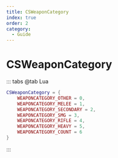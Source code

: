 ```yaml
---
title: CSWeaponCategory
index: true
order: 2
category:
  - Guide
---
```


# CSWeaponCategory
::: tabs
@tab Lua
```lua
CSWeaponCategory = {
    WEAPONCATEGORY_OTHER = 0,
    WEAPONCATEGORY_MELEE = 1,
    WEAPONCATEGORY_SECONDARY = 2,
    WEAPONCATEGORY_SMG = 3,
    WEAPONCATEGORY_RIFLE = 4,
    WEAPONCATEGORY_HEAVY = 5,
    WEAPONCATEGORY_COUNT = 6
}
```
:::
